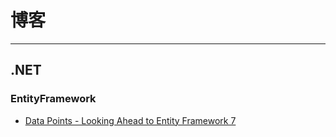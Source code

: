 # 博客
---
## .NET
### EntityFramework
- [Data Points - Looking Ahead to Entity Framework 7](https://msdn.microsoft.com/en-us/magazine/dn890367.aspx)